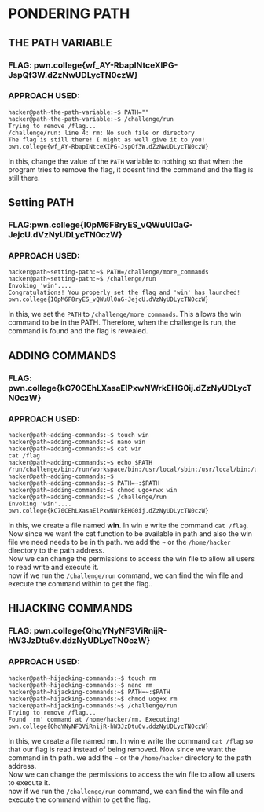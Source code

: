 # PONDERING PATH

## THE PATH VARIABLE
### FLAG: pwn.college{wf_AY-RbapINtceXIPG-JspQf3W.dZzNwUDLycTN0czW}
### APPROACH USED: 
````
hacker@path~the-path-variable:~$ PATH=""
hacker@path~the-path-variable:~$ /challenge/run
Trying to remove /flag...
/challenge/run: line 4: rm: No such file or directory
The flag is still there! I might as well give it to you!
pwn.college{wf_AY-RbapINtceXIPG-JspQf3W.dZzNwUDLycTN0czW}
````
In this, change the value of the `PATH` variable to nothing so that when the program tries to remove the flag, it doesnt find the command and the flag is still there.

## Setting PATH
### FLAG:pwn.college{I0pM6F8ryES_vQWuUl0aG-JejcU.dVzNyUDLycTN0czW}
### APPROACH USED:
````
hacker@path~setting-path:~$ PATH=/challenge/more_commands
hacker@path~setting-path:~$ /challenge/run
Invoking 'win'....
Congratulations! You properly set the flag and 'win' has launched!
pwn.college{I0pM6F8ryES_vQWuUl0aG-JejcU.dVzNyUDLycTN0czW}
````
In this, we set the `PATH` to `/challenge/more_commands`. This allows the win command to be in the PATH. Therefore, when the challenge is run, the command is found and the flag is revealed.

## ADDING COMMANDS
### FLAG: pwn.college{kC70CEhLXasaElPxwNWrkEHG0ij.dZzNyUDLycTN0czW}
### APPROACH USED:
````
hacker@path~adding-commands:~$ touch win
hacker@path~adding-commands:~$ nano win
hacker@path~adding-commands:~$ cat win
cat /flag
hacker@path~adding-commands:~$ echo $PATH
/run/challenge/bin:/run/workspace/bin:/usr/local/sbin:/usr/local/bin:/usr/sbin:/usr/bin:/sbin:/bin
hacker@path~adding-commands:~$
hacker@path~adding-commands:~$ PATH=~:$PATH
hacker@path~adding-commands:~$ chmod ugo+rwx win
hacker@path~adding-commands:~$ /challenge/run
Invoking 'win'....
pwn.college{kC70CEhLXasaElPxwNWrkEHG0ij.dZzNyUDLycTN0czW}
````
In this, we create a file named **win**. In win e write the command `cat /flag`. Now since we want the cat function to be available in path and also the win file we need needs to be in th path. we add the `~` or the `/home/hacker` directory to the path address.  \
Now we can change the permissions to access the win file to allow all users to read write and execute it.  
now if we run the `/challenge/run` command, we can find the win file and execute the command within to get the flag..

## HIJACKING COMMANDS
### FLAG: pwn.college{QhqYNyNF3ViRnijR-hW3JzDtu6v.ddzNyUDLycTN0czW}
### APPROACH USED:
````
hacker@path~hijacking-commands:~$ touch rm
hacker@path~hijacking-commands:~$ nano rm
hacker@path~hijacking-commands:~$ PATH=~:$PATH
hacker@path~hijacking-commands:~$ chmod uog+x rm
hacker@path~hijacking-commands:~$ /challenge/run
Trying to remove /flag...
Found 'rm' command at /home/hacker/rm. Executing!
pwn.college{QhqYNyNF3ViRnijR-hW3JzDtu6v.ddzNyUDLycTN0czW}
````
In this, we create a file named **rm**. In win e write the command `cat /flag` so that our flag is read instead of being removed. Now since we want the command in th path. we add the `~` or the `/home/hacker` directory to the path address.  \
Now we can change the permissions to access the win file to allow all users to execute it.  
now if we run the `/challenge/run` command, we can find the win file and execute the command within to get the flag.
